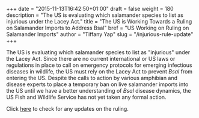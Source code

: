 +++
date = "2015-11-13T16:42:50+01:00"
draft = false
weight = 180
description = "The US is evaluating which salamander species to list as injurious under the Lacey Act."
title = "The US is Working Towards a Ruling on Salamander Imports to Address Bsal"
bref = "US Working on Ruling on Salamander Imports"
author = "Tiffany Yap"
slug = "/injurious-rule-update"
+++

The US is evaluating which salamander species to list as "injurious" under the Lacey Act. Since there are no current international or US laws or regulations in place to call on emergency protocols for emerging infectious diseases in wildlife, the US must rely on the Lacey Act to prevent _Bsal_ from entering the US. Despite the calls to action by various amphibian and disease experts to place a temporary ban on live salamander imports into the US until we have a better understanding of _Bsal_ disease dynamics, the US Fish and Wildlife Service has not yet taken any formal action.

Click [here](http://www.reginfo.gov/public/Forward?SearchTarget=Agenda&textfield=salamandrivorans) to check for any updates on the ruling.


